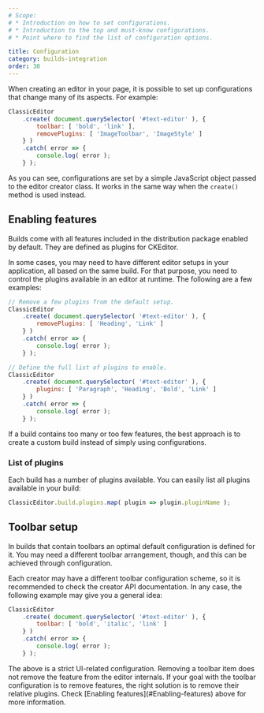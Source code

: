 ```yaml
---
# Scope:
# * Introduction on how to set configurations.
# * Introduction to the top and must-know configurations.
# * Point where to find the list of configuration options.

title: Configuration
category: builds-integration
order: 30
---
```


When creating an editor in your page, it is possible to set up configurations that change many of its aspects. For example:

```js
ClassicEditor
	.create( document.querySelector( '#text-editor' ), {
		toolbar: [ 'bold', 'link' ],
		removePlugins: [ 'ImageToolbar', 'ImageStyle' ]
	} )
	.catch( error => {
		console.log( error );
	} );
```

As you can see, configurations are set by a simple JavaScript object passed to the editor creator class. It works in the same way when the `create()` method is used instead.

## Enabling features

Builds come with all features included in the distribution package enabled by default. They are defined as plugins for CKEditor.

In some cases, you may need to have different editor setups in your application, all based on the same build. For that purpose, you need to control the plugins available in an editor at runtime. The following are a few examples:

```js
// Remove a few plugins from the default setup.
ClassicEditor
	.create( document.querySelector( '#text-editor' ), {
		removePlugins: [ 'Heading', 'Link' ]
	} )
	.catch( error => {
		console.log( error );
	} );
```

```js
// Define the full list of plugins to enable.
ClassicEditor
	.create( document.querySelector( '#text-editor' ), {
		plugins: [ 'Paragraph', 'Heading', 'Bold', 'Link' ]
	} )
	.catch( error => {
		console.log( error );
	} );
```

<side-box tip>
	If a build contains too many or too few features, the best approach is to create a custom build instead of simply using configurations.
</side-box>

### List of plugins

Each build has a number of plugins available. You can easily list all plugins available in your build:

```js
ClassicEditor.build.plugins.map( plugin => plugin.pluginName );
```

## Toolbar setup

In builds that contain toolbars an optimal default configuration is defined for it. You may need a different toolbar arrangement, though, and this can be achieved through configuration.

Each creator may have a different toolbar configuration scheme, so it is recommended to check the creator API documentation. In any case, the following example may give you a general idea:

```js
ClassicEditor
	.create( document.querySelector( '#text-editor' ), {
		toolbar: [ 'bold', 'italic', 'link' ]
	} )
	.catch( error => {
		console.log( error );
	} );
```

<side-box tip>
	The above is a strict UI-related configuration. Removing a toolbar item does not remove the feature from the editor internals. If your goal with the toolbar configuration is to remove features, the right solution is to remove their relative plugins. Check [Enabling features](#Enabling-features) above for more information.
</side-box>

<!-- TODO Add section about other configuration options. -->
